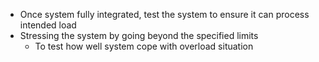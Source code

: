 - Once system fully integrated, test the system to ensure it can process intended load
- Stressing the system by going beyond the specified limits
	- To test how well system cope with overload situation